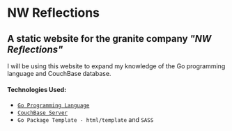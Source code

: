# NW Reflections

A static website for the granite company _"NW Reflections"_
---

I will be using this website to expand my knowledge of the Go programming language and CouchBase database.

#### Technologies Used:
- [`Go Programming Language`](https://golang.org/)
- [`CouchBase Server`](http://docs.couchbase.com/developer/go-beta/introduction.html)
- `Go Package Template - html/template` and `SASS`